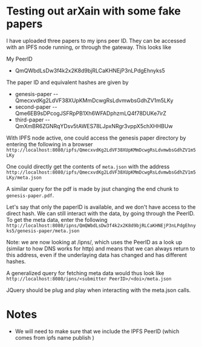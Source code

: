 # Testing out arXain with some fake papers
I have uploaded three papers to my ipns peer ID. They can be accessed with an IPFS node running, or through the gateway. This looks like

My PeerID
* QmQWbdLsDw3f4k2x2K8d9bjRLCaKHNEjP3nLPdgEhnyks5

The paper ID and equivalent hashes are given by
* genesis-paper -- QmecxvdKg2LdVF38XUpKMmDcwgRsLdvmwbsGdhZV1m5LKy
* second-paper -- Qme6EB9sDPcogJSFRpPB1Xh6WFADphzmLQ4f78DUKe7irZ
* third-paper -- QmXmBR6ZGNRqYDsv5tAWES78LJpxNRgr3vppX5chXHHBUw

With IPFS node active, one could access the genesis paper directory by entering the following in a browser
``
http://localhost:8080/ipfs/QmecxvdKg2LdVF38XUpKMmDcwgRsLdvmwbsGdhZV1m5LKy
``

One could directly get the contents of ``meta.json`` with the address
``
http://localhost:8080/ipfs/QmecxvdKg2LdVF38XUpKMmDcwgRsLdvmwbsGdhZV1m5LKy/meta.json
``

A similar query for the pdf is made by jsut changing the end chunk to ``genesis-paper.pdf``.

Let's say that only the paperID is available, and we don't have access to the direct hash. We can still interact with the data, by going through the PeerID. To get the meta data, enter the following
``
http://localhost:8080/ipns/QmQWbdLsDw3f4k2x2K8d9bjRLCaKHNEjP3nLPdgEhnyks5/genesis-paper/meta.json
``

Note: we are now looking at /ipns/, which uses the PeerID as a look up (similar to how DNS works for http) and means that we can always return to this address, even if the underlaying data has changed and has different hashes.

A generalized query for fetching meta data would thus look like
``
http://localhost:8080/ipns/<submitter PeerID>/<doi>/meta.json
``

JQuery should be plug and play when interacting with the meta.json calls.

# Notes
* We will need to make sure that we include the IPFS PeerID (which comes from ipfs name publish <directory hash>)